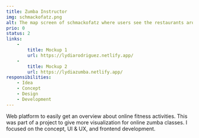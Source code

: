 ```yaml
---
title: Zumba Instructor
img: schmackofatz.png
alt: The map screen of schmackofatz where users see the restaurants around them.
prio: 0
status: 2
links:
    -
        title: Mockup 1
        url: https://lydiarodriguez.netlify.app/
    -
        title: Mockup 2
        url: https://lydiazumba.netlify.app/
responsibilities:
    - Idea
    - Concept
    - Design
    - Development
---
```


Web platform to easily get an overview about online fitness activities. This was part of a project to give more visualization for online zumba classes. I focused on the concept, UI & UX, and frontend development.
